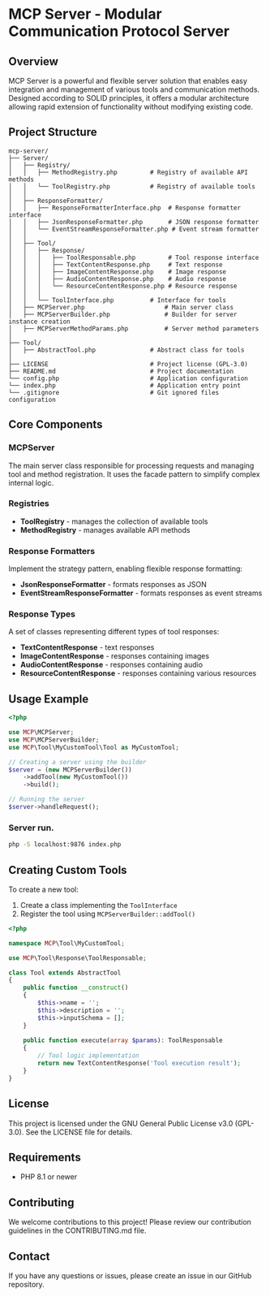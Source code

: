 # MCP Server - Modular Communication Protocol Server

## Overview

MCP Server is a powerful and flexible server solution that enables easy integration and management of various tools and communication methods. Designed according to SOLID principles, it offers a modular architecture allowing rapid extension of functionality without modifying existing code.

## Project Structure

```plaintext
mcp-server/
├── Server/
│   ├── Registry/
│   │   ├── MethodRegistry.php         # Registry of available API methods
│   │   └── ToolRegistry.php           # Registry of available tools
│   │
│   ├── ResponseFormatter/
│   │   ├── ResponseFormatterInterface.php  # Response formatter interface
│   │   ├── JsonResponseFormatter.php       # JSON response formatter
│   │   └── EventStreamResponseFormatter.php # Event stream formatter
│   │
│   ├── Tool/
│   │   ├── Response/
│   │   │   ├── ToolResponsable.php         # Tool response interface
│   │   │   ├── TextContentResponse.php     # Text response
│   │   │   ├── ImageContentResponse.php    # Image response
│   │   │   ├── AudioContentResponse.php    # Audio response
│   │   │   └── ResourceContentResponse.php # Resource response
│   │   │
│   │   └── ToolInterface.php          # Interface for tools
│   ├── MCPServer.php                      # Main server class
│   ├── MCPServerBuilder.php               # Builder for server instance creation
│   ├── MCPServerMethodParams.php          # Server method parameters
│
├── Tool/
│   ├── AbstractTool.php               # Abstract class for tools
│
├── LICENSE                            # Project license (GPL-3.0)
├── README.md                          # Project documentation
└── config.php                         # Application configuration
└── index.php                          # Application entry point
└── .gitignore                         # Git ignored files configuration
```

## Core Components

### MCPServer

The main server class responsible for processing requests and managing tool and method registration. It uses the facade pattern to simplify complex internal logic.

### Registries

- **ToolRegistry** - manages the collection of available tools
- **MethodRegistry** - manages available API methods

### Response Formatters

Implement the strategy pattern, enabling flexible response formatting:

- **JsonResponseFormatter** - formats responses as JSON
- **EventStreamResponseFormatter** - formats responses as event streams

### Response Types

A set of classes representing different types of tool responses:

- **TextContentResponse** - text responses
- **ImageContentResponse** - responses containing images
- **AudioContentResponse** - responses containing audio
- **ResourceContentResponse** - responses containing various resources

## Usage Example

```php
<?php

use MCP\MCPServer;
use MCP\MCPServerBuilder;
use MCP\Tool\MyCustomTool\Tool as MyCustomTool;

// Creating a server using the builder
$server = (new MCPServerBuilder())
    ->addTool(new MyCustomTool())
    ->build();

// Running the server
$server->handleRequest();
```

### Server run.
```bash
php -S localhost:9876 index.php
```

## Creating Custom Tools

To create a new tool:

1. Create a class implementing the `ToolInterface`
2. Register the tool using `MCPServerBuilder::addTool()`

```php
<?php

namespace MCP\Tool\MyCustomTool;

use MCP\Tool\Response\ToolResponsable;

class Tool extends AbstractTool
{
    public function __construct()
    {
        $this->name = '';
        $this->description = '';
        $this->inputSchema = [];
    }
    
    public function execute(array $params): ToolResponsable
    {
        // Tool logic implementation
        return new TextContentResponse('Tool execution result');
    }
}
```

## License

This project is licensed under the GNU General Public License v3.0 (GPL-3.0). See the LICENSE file for details.

## Requirements

- PHP 8.1 or newer

## Contributing

We welcome contributions to this project! Please review our contribution guidelines in the CONTRIBUTING.md file.

## Contact

If you have any questions or issues, please create an issue in our GitHub repository.